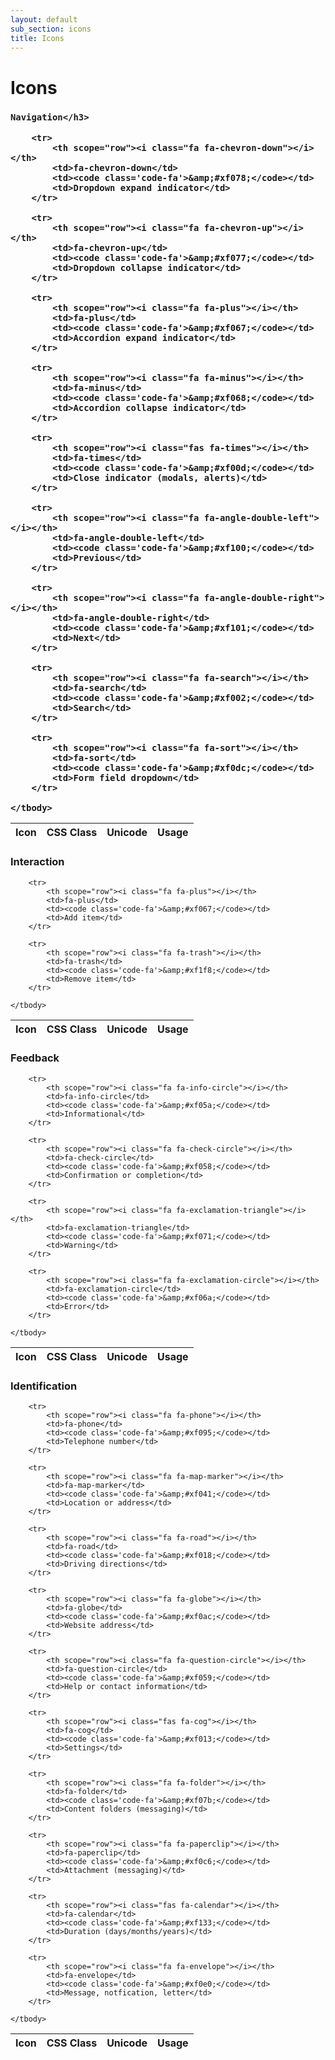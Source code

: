 ```yaml
---
layout: default
sub_section: icons
title: Icons
---
```


# Icons

<h3>

    Navigation</h3>
<table class="icon-table usa-table-borderless">
    <thead>
        <tr>
            <th scope="col">Icon</th>
            <th scope="col">CSS Class</th>
            <th scope="col">Unicode</th>
            <th scope="col">Usage</th>
        </tr>
    </thead>
    <tbody>

        <tr>
            <th scope="row"><i class="fa fa-chevron-down"></i></th>
            <td>fa-chevron-down</td>
            <td><code class='code-fa'>&amp;#xf078;</code></td>
            <td>Dropdown expand indicator</td>
        </tr>

        <tr>
            <th scope="row"><i class="fa fa-chevron-up"></i></th>
            <td>fa-chevron-up</td>
            <td><code class='code-fa'>&amp;#xf077;</code></td>
            <td>Dropdown collapse indicator</td>
        </tr>

        <tr>
            <th scope="row"><i class="fa fa-plus"></i></th>
            <td>fa-plus</td>
            <td><code class='code-fa'>&amp;#xf067;</code></td>
            <td>Accordion expand indicator</td>
        </tr>

        <tr>
            <th scope="row"><i class="fa fa-minus"></i></th>
            <td>fa-minus</td>
            <td><code class='code-fa'>&amp;#xf068;</code></td>
            <td>Accordion collapse indicator</td>
        </tr>

        <tr>
            <th scope="row"><i class="fas fa-times"></i></th>
            <td>fa-times</td>
            <td><code class='code-fa'>&amp;#xf00d;</code></td>
            <td>Close indicator (modals, alerts)</td>
        </tr>

        <tr>
            <th scope="row"><i class="fa fa-angle-double-left"></i></th>
            <td>fa-angle-double-left</td>
            <td><code class='code-fa'>&amp;#xf100;</code></td>
            <td>Previous</td>
        </tr>

        <tr>
            <th scope="row"><i class="fa fa-angle-double-right"></i></th>
            <td>fa-angle-double-right</td>
            <td><code class='code-fa'>&amp;#xf101;</code></td>
            <td>Next</td>
        </tr>

        <tr>
            <th scope="row"><i class="fa fa-search"></i></th>
            <td>fa-search</td>
            <td><code class='code-fa'>&amp;#xf002;</code></td>
            <td>Search</td>
        </tr>

        <tr>
            <th scope="row"><i class="fa fa-sort"></i></th>
            <td>fa-sort</td>
            <td><code class='code-fa'>&amp;#xf0dc;</code></td>
            <td>Form field dropdown</td>
        </tr>

    </tbody>
</table>

<h3>Interaction</h3>
<table class="icon-table usa-table-borderless">
    <thead>
        <tr>
            <th scope="col">Icon</th>
            <th scope="col">CSS Class</th>
            <th scope="col">Unicode</th>
            <th scope="col">Usage</th>
        </tr>
    </thead>
    <tbody>

        <tr>
            <th scope="row"><i class="fa fa-plus"></i></th>
            <td>fa-plus</td>
            <td><code class='code-fa'>&amp;#xf067;</code></td>
            <td>Add item</td>
        </tr>

        <tr>
            <th scope="row"><i class="fa fa-trash"></i></th>
            <td>fa-trash</td>
            <td><code class='code-fa'>&amp;#xf1f8;</code></td>
            <td>Remove item</td>
        </tr>

    </tbody>
</table>

<h3>Feedback</h3>
<table class="icon-table usa-table-borderless">
    <thead>
        <tr>
            <th scope="col">Icon</th>
            <th scope="col">CSS Class</th>
            <th scope="col">Unicode</th>
            <th scope="col">Usage</th>
        </tr>
    </thead>
    <tbody>

        <tr>
            <th scope="row"><i class="fa fa-info-circle"></i></th>
            <td>fa-info-circle</td>
            <td><code class='code-fa'>&amp;#xf05a;</code></td>
            <td>Informational</td>
        </tr>

        <tr>
            <th scope="row"><i class="fa fa-check-circle"></i></th>
            <td>fa-check-circle</td>
            <td><code class='code-fa'>&amp;#xf058;</code></td>
            <td>Confirmation or completion</td>
        </tr>

        <tr>
            <th scope="row"><i class="fa fa-exclamation-triangle"></i></th>
            <td>fa-exclamation-triangle</td>
            <td><code class='code-fa'>&amp;#xf071;</code></td>
            <td>Warning</td>
        </tr>

        <tr>
            <th scope="row"><i class="fa fa-exclamation-circle"></i></th>
            <td>fa-exclamation-circle</td>
            <td><code class='code-fa'>&amp;#xf06a;</code></td>
            <td>Error</td>
        </tr>

    </tbody>
</table>

<h3>Identification</h3>
<table class="icon-table usa-table-borderless">
    <thead>
        <tr>
            <th scope="col">Icon</th>
            <th scope="col">CSS Class</th>
            <th scope="col">Unicode</th>
            <th scope="col">Usage</th>
        </tr>
    </thead>
    <tbody>

        <tr>
            <th scope="row"><i class="fa fa-phone"></i></th>
            <td>fa-phone</td>
            <td><code class='code-fa'>&amp;#xf095;</code></td>
            <td>Telephone number</td>
        </tr>

        <tr>
            <th scope="row"><i class="fa fa-map-marker"></i></th>
            <td>fa-map-marker</td>
            <td><code class='code-fa'>&amp;#xf041;</code></td>
            <td>Location or address</td>
        </tr>

        <tr>
            <th scope="row"><i class="fa fa-road"></i></th>
            <td>fa-road</td>
            <td><code class='code-fa'>&amp;#xf018;</code></td>
            <td>Driving directions</td>
        </tr>

        <tr>
            <th scope="row"><i class="fa fa-globe"></i></th>
            <td>fa-globe</td>
            <td><code class='code-fa'>&amp;#xf0ac;</code></td>
            <td>Website address</td>
        </tr>

        <tr>
            <th scope="row"><i class="fa fa-question-circle"></i></th>
            <td>fa-question-circle</td>
            <td><code class='code-fa'>&amp;#xf059;</code></td>
            <td>Help or contact information</td>
        </tr>

        <tr>
            <th scope="row"><i class="fas fa-cog"></i></th>
            <td>fa-cog</td>
            <td><code class='code-fa'>&amp;#xf013;</code></td>
            <td>Settings</td>
        </tr>

        <tr>
            <th scope="row"><i class="fa fa-folder"></i></th>
            <td>fa-folder</td>
            <td><code class='code-fa'>&amp;#xf07b;</code></td>
            <td>Content folders (messaging)</td>
        </tr>

        <tr>
            <th scope="row"><i class="fa fa-paperclip"></i></th>
            <td>fa-paperclip</td>
            <td><code class='code-fa'>&amp;#xf0c6;</code></td>
            <td>Attachment (messaging)</td>
        </tr>

        <tr>
            <th scope="row"><i class="fas fa-calendar"></i></th>
            <td>fa-calendar</td>
            <td><code class='code-fa'>&amp;#xf133;</code></td>
            <td>Duration (days/months/years)</td>
        </tr>

        <tr>
            <th scope="row"><i class="fa fa-envelope"></i></th>
            <td>fa-envelope</td>
            <td><code class='code-fa'>&amp;#xf0e0;</code></td>
            <td>Message, notfication, letter</td>
        </tr>

    </tbody>